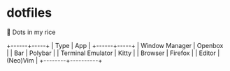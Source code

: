 # dotfiles
🍚 Dots in my rice

+------+-----+
| Type | App |
+------+-----+
| Window Manager | Openbox |
| Bar | Polybar |
| Terminal Emulator | Kitty |
| Browser | Firefox |
| Editor | (Neo)Vim |
+--------+----------+
